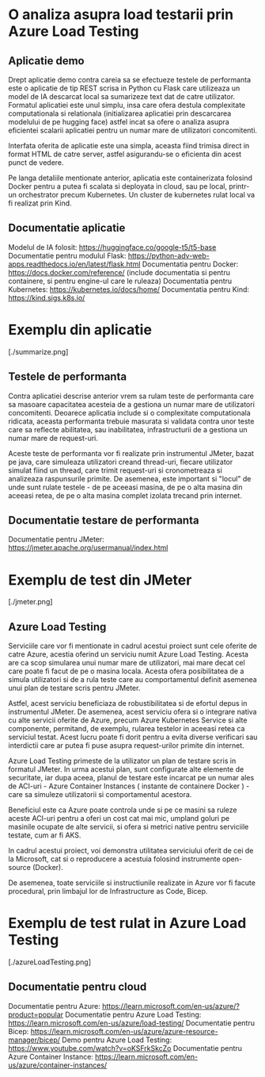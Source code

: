 # O analiza asupra load testarii prin Azure Load Testing

## Aplicatie demo

Drept aplicatie demo contra careia sa se efectueze testele de performanta este o aplicatie de tip REST scrisa in Python cu Flask care utilizeaza un model de IA descarcat local sa sumarizeze text dat de catre utilizator. Formatul aplicatiei este unul simplu, insa care ofera destula complexitate computationala si relationala (initializarea aplicatiei prin descarcarea modelului de pe hugging face) astfel incat sa ofere o analiza asupra eficientei scalarii aplicatiei pentru un numar mare de utilizatori concomitenti.

Interfata oferita de aplicatie este una simpla, aceasta fiind trimisa direct in format HTML de catre server, astfel asigurandu-se o eficienta din acest punct de vedere.

Pe langa detaliile mentionate anterior, aplicatia este containerizata folosind Docker pentru a putea fi scalata si deployata in cloud, sau pe local, printr-un orchestrator precum Kubernetes. Un cluster de kubernetes rulat local va fi realizat prin Kind.

## Documentatie aplicatie

Modelul de IA folosit: https://huggingface.co/google-t5/t5-base
Documentatie pentru modulul Flask: https://python-adv-web-apps.readthedocs.io/en/latest/flask.html
Documentatia pentru Docker: https://docs.docker.com/reference/ (include documentatia si pentru containere, si pentru engine-ul care le ruleaza)
Documentatia pentru Kubernetes: https://kubernetes.io/docs/home/
Documentatia pentru Kind: https://kind.sigs.k8s.io/

# Exemplu din aplicatie

[./summarize.png]

## Testele de performanta

Contra aplicatiei descrise anterior vrem sa rulam teste de performanta care sa masoare capacitatea acesteia de a gestiona un numar mare de utilizatori concomitenti. Deoarece aplicatia include si o complexitate computationala ridicata, aceasta performanta trebuie masurata si validata contra unor teste care sa reflecte abilitatea, sau inabilitatea, infrastructurii de a gestiona un numar mare de request-uri.

Aceste teste de performanta vor fi realizate prin instrumentul JMeter, bazat pe java, care simuleaza utilizatori creand thread-uri, fiecare utilizator simulat fiind un thread, care trimit request-uri si cronometreaza si analizeaza raspunsurile primite. De asemenea, este important si "locul" de unde sunt rulate testele - de pe aceeasi masina, de pe o alta masina din aceeasi retea, de pe o alta masina complet izolata trecand prin internet.

## Documentatie testare de performanta

Documentatie pentru JMeter: https://jmeter.apache.org/usermanual/index.html

# Exemplu de test din JMeter

[./jmeter.png]

## Azure Load Testing

Serviciile care vor fi mentionate in cadrul acestui proiect sunt cele oferite de catre Azure, acestia oferind un serviciu numit Azure Load Testing. Acesta are ca scop simularea unui numar mare de utilizatori, mai mare decat cel care poate fi facut de pe o masina locala. Acesta ofera posibilitatea de a simula utilizatori si de a rula teste care au comportamentul definit asemenea unui plan de testare scris pentru JMeter.

Astfel, acest serviciu beneficiaza de robustibilitatea si de efortul depus in instrumentul JMeter. De asemenea, acest serviciu ofera si o integrare nativa cu alte servicii oferite de Azure, precum Azure Kubernetes Service si alte componente, permitand, de exemplu, rularea testelor in aceeasi retea ca serviciul testat. Acest lucru poate fi dorit pentru a evita diverse verificari sau interdictii care ar putea fi puse asupra request-urilor primite din internet.

Azure Load Testing primeste de la utilizator un plan de testare scris in formatul JMeter. In urma acestui plan, sunt configurate alte elemente de securitate, iar dupa aceea, planul de testare este incarcat pe un numar ales de ACI-uri - Azure Container Instances ( instante de containere Docker ) - care sa simuleze utilizatorii si comportamentul acestora.

Beneficiul este ca Azure poate controla unde si pe ce masini sa ruleze aceste ACI-uri pentru a oferi un cost cat mai mic, umpland goluri pe masinile ocupate de alte servicii, si ofera si metrici native pentru serviciile testate, cum ar fi AKS.

In cadrul acestui proiect, voi demonstra utilitatea serviciului oferit de cei de la Microsoft, cat si o reproducere a acestuia folosind instrumente open-source (Docker).

De asemenea, toate serviciile si instructiunile realizate in Azure vor fi facute procedural, prin limbajul lor de Infrastructure as Code, Bicep.

# Exemplu de test rulat in Azure Load Testing

[./azureLoadTesting.png]

## Documentatie pentru cloud

Documentatie pentru Azure: https://learn.microsoft.com/en-us/azure/?product=popular
Documentatie pentru Azure Load Testing: https://learn.microsoft.com/en-us/azure/load-testing/
Documentatie pentru Bicep: https://learn.microsoft.com/en-us/azure/azure-resource-manager/bicep/
Demo pentru Azure Load Testing: https://www.youtube.com/watch?v=oKSFrkSkcZo
Documentatie pentru Azure Container Instance: https://learn.microsoft.com/en-us/azure/container-instances/
